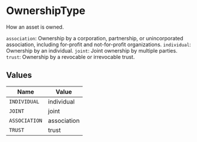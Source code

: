 # OwnershipType

How an asset is owned.

`association`: Ownership by a corporation, partnership, or unincorporated association, including for-profit and not-for-profit organizations.
`individual`: Ownership by an individual.
`joint`: Joint ownership by multiple parties.
`trust`: Ownership by a revocable or irrevocable trust.


## Values

| Name          | Value         |
| ------------- | ------------- |
| `INDIVIDUAL`  | individual    |
| `JOINT`       | joint         |
| `ASSOCIATION` | association   |
| `TRUST`       | trust         |